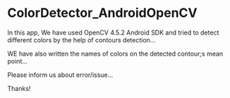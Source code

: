 # ColorDetector_AndroidOpenCV
In this app, We have used OpenCV 4.5.2 Android SDK and tried to detect different colors by the help of contours detection...

WE have also written the names of colors on the detected contour;s mean point...

Please inform us about error/issue...

Thanks!
